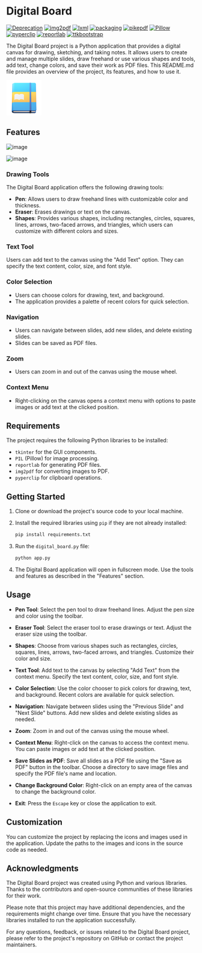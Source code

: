 # Digital Board

[![Deprecation](https://img.shields.io/badge/deprecation-2.1.0-blue.svg)](https://pypi.org/project/deprecation/)
[![img2pdf](https://img.shields.io/badge/img2pdf-0.4.4-blue.svg)](https://pypi.org/project/img2pdf/)
[![lxml](https://img.shields.io/badge/lxml-4.9.3-blue.svg)](https://pypi.org/project/lxml/)
[![packaging](https://img.shields.io/badge/packaging-23.1-blue.svg)](https://pypi.org/project/packaging/)
[![pikepdf](https://img.shields.io/badge/pikepdf-8.4.1-blue.svg)](https://pypi.org/project/pikepdf/)
[![Pillow](https://img.shields.io/badge/Pillow-9.5.0-blue.svg)](https://pypi.org/project/Pillow/)
[![pyperclip](https://img.shields.io/badge/pyperclip-1.8.2-blue.svg)](https://pypi.org/project/pyperclip/)
[![reportlab](https://img.shields.io/badge/reportlab-4.0.4-blue.svg)](https://pypi.org/project/reportlab/)
[![ttkbootstrap](https://img.shields.io/badge/ttkbootstrap-1.10.1-blue.svg)](https://pypi.org/project/ttkbootstrap/)

The Digital Board project is a Python application that provides a digital canvas for drawing, sketching, and taking notes. It allows users to create and manage multiple slides, draw freehand or use various shapes and tools, add text, change colors, and save their work as PDF files. This README.md file provides an overview of the project, its features, and how to use it.

![Notebook](images/notebook.png)

## Features

![image](https://github.com/sukritiguin/Digital-Board-App/assets/89704581/2024be00-64fa-45d8-9164-0ad8dff1b078)

![image](https://github.com/sukritiguin/Digital-Board-App/assets/89704581/a81d0265-2cfc-4120-be2e-4e082f6da874)


### Drawing Tools

The Digital Board application offers the following drawing tools:

- **Pen**: Allows users to draw freehand lines with customizable color and thickness.
- **Eraser**: Erases drawings or text on the canvas.
- **Shapes**: Provides various shapes, including rectangles, circles, squares, lines, arrows, two-faced arrows, and triangles, which users can customize with different colors and sizes.

### Text Tool

Users can add text to the canvas using the "Add Text" option. They can specify the text content, color, size, and font style.

### Color Selection

- Users can choose colors for drawing, text, and background.
- The application provides a palette of recent colors for quick selection.

### Navigation

- Users can navigate between slides, add new slides, and delete existing slides.
- Slides can be saved as PDF files.

### Zoom

- Users can zoom in and out of the canvas using the mouse wheel.

### Context Menu

- Right-clicking on the canvas opens a context menu with options to paste images or add text at the clicked position.

## Requirements

The project requires the following Python libraries to be installed:

- `tkinter` for the GUI components.
- `PIL` (Pillow) for image processing.
- `reportlab` for generating PDF files.
- `img2pdf` for converting images to PDF.
- `pyperclip` for clipboard operations.

## Getting Started

1. Clone or download the project's source code to your local machine.

2. Install the required libraries using `pip` if they are not already installed:

   ```bash
   pip install requirements.txt
   ```

3. Run the `digital_board.py` file:

   ```bash
   python app.py
   ```

4. The Digital Board application will open in fullscreen mode. Use the tools and features as described in the "Features" section.

## Usage

- **Pen Tool**: Select the pen tool to draw freehand lines. Adjust the pen size and color using the toolbar.

- **Eraser Tool**: Select the eraser tool to erase drawings or text. Adjust the eraser size using the toolbar.

- **Shapes**: Choose from various shapes such as rectangles, circles, squares, lines, arrows, two-faced arrows, and triangles. Customize their color and size.

- **Text Tool**: Add text to the canvas by selecting "Add Text" from the context menu. Specify the text content, color, size, and font style.

- **Color Selection**: Use the color chooser to pick colors for drawing, text, and background. Recent colors are available for quick selection.

- **Navigation**: Navigate between slides using the "Previous Slide" and "Next Slide" buttons. Add new slides and delete existing slides as needed.

- **Zoom**: Zoom in and out of the canvas using the mouse wheel.

- **Context Menu**: Right-click on the canvas to access the context menu. You can paste images or add text at the clicked position.

- **Save Slides as PDF**: Save all slides as a PDF file using the "Save as PDF" button in the toolbar. Choose a directory to save image files and specify the PDF file's name and location.

- **Change Background Color**: Right-click on an empty area of the canvas to change the background color.

- **Exit**: Press the `Escape` key or close the application to exit.

## Customization

You can customize the project by replacing the icons and images used in the application. Update the paths to the images and icons in the source code as needed.

## Acknowledgments

The Digital Board project was created using Python and various libraries. Thanks to the contributors and open-source communities of these libraries for their work.

Please note that this project may have additional dependencies, and the requirements might change over time. Ensure that you have the necessary libraries installed to run the application successfully.

For any questions, feedback, or issues related to the Digital Board project, please refer to the project's repository on GitHub or contact the project maintainers.
